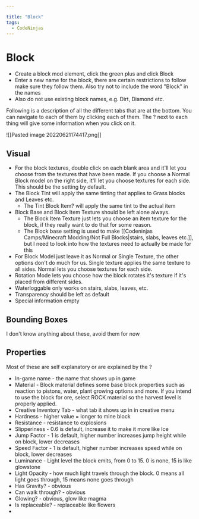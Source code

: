 ```yaml
---

title: "Block"
tags:
  - CodeNinjas
---
```

# Block
- Create a block mod element, click the green plus and click Block
- Enter a new name for the block, there are certain restrictions to follow make sure they follow them. Also try not to include the word "Block" in the names
- Also do not use existing block names, e.g. Dirt, Diamond etc.

Following is a description of all the different tabs that are at the bottom. You can navigate to each of them by clicking each of them. The ? next to each thing will give some information when you click on it.

![[Pasted image 20220621174417.png]]

## Visual
- For the block textures, double click on each blank area and it'll let you choose from the textures that have been made. If you choose a Normal Block model on the right side, it'll let you choose textures for each side. This should be the setting by default.
- The Block Tint will apply the same tinting that applies to Grass blocks and Leaves etc.
	- The Tint Block Item? will apply the same tint to the actual item
- Block Base and Block Item Texture should be left alone always.
	- The Block Item Texture just lets you choose an item texture for the block, if they really want to do that for some reason.
	- The Block base setting is used to make [[Codeninjas Camps/Minecraft Modding/Not Full Blocks|stairs, slabs, leaves etc.]], but I need to look into how the textures need to actually be made for this
- For Block Model just leave it as Normal or Single Texture, the other options don't do much for us. Single texture applies the same texture to all sides. Normal lets you choose textures for each side.
- Rotation Mode lets you choose how the block rotates it's texture if it's placed from different sides. 
- Waterloggable only works on stairs, slabs, leaves, etc.
- Transparency should be left as default
- Special information empty

## Bounding Boxes
I don't know anything about these, avoid them for now

## Properties
Most of these are self explanatory or are explained by the ?
- In-game name - the name that shows up in game
- Material - Block material defines some base block properties such as reaction to pistons, water, plant growing options and more.     If you intend to use the block for ore, select ROCK material so the harvest level is properly applied.
- Creative Inventory Tab - what tab it shows up in in creative menu
- Hardness - higher value = longer to mine block
- Resistance - resistance to explosions
- Slipperiness - 0.6 is default, increase it to make it more like Ice
- Jump Factor - 1 is default, higher number increases jump height while on block, lower decreases
- Speed Factor - 1 is default, higher number increases speed while on block, lower decreases
- Luminance - Light level the block emits, from 0 to 15. 0 is none, 15 is like glowstone
- Light Opacity - how much light travels through the block. 0 means all light goes through, 15 means none goes through
- Has Gravity? - obvious
- Can walk through? - obvious
- Glowing? - obvious, glow like magma
- Is replaceable? - replaceable like flowers
- 